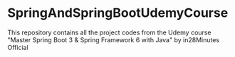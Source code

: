 # SpringAndSpringBootUdemyCourse
This repository contains all the project codes from the Udemy course "Master Spring Boot 3 &amp; Spring Framework 6 with Java" by in28Minutes Official
